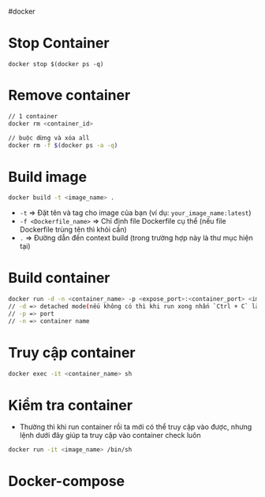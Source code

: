 
#docker 

# Stop Container

```
docker stop $(docker ps -q)
```

# Remove container

```sh
// 1 container
docker rm <container_id>

// buộc dừng và xóa all
docker rm -f $(docker ps -a -q)
```

# Build image

```sh
docker build -t <image_name> .
```


- `-t` => Đặt tên và tag cho image của bạn (ví dụ: `your_image_name:latest`)
- `-f <Dockerfile_name>` => Chỉ định file Dockerfile cụ thể (nếu file Dockerfile trùng tên thì khỏi cần)
- `.` => Đường dẫn đến context build (trong trường hợp này là thư mục hiện tại)
# Build container

```sh
docker run -d -n <container_name> -p <expose_port>:<container_port> <image_name> 
// -d => detached mode(nếu không có thì khi run xong nhấn `Ctrl + C` là container sẽ dừng lại)
// -p => port
// -n => container name
```

# Truy cập container

```sh
docker exec -it <container_name> sh
```

# Kiểm tra container

- Thường thì khi run container rồi ta mới có thể truy cập vào được, nhưng lệnh dưới đây giúp ta truy cập vào container check luôn

```sh
docker run -it <image_name> /bin/sh
```

# Docker-compose

